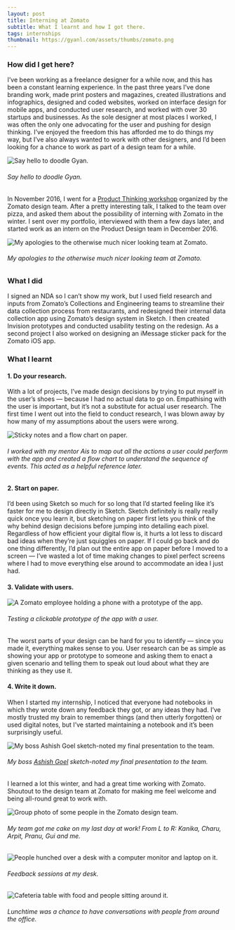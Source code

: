 ```yaml
---
layout: post
title: Interning at Zomato
subtitle: What I learnt and how I got there.
tags: internships
thumbnail: https://gyanl.com/assets/thumbs/zomato.png
---
```


### How did I get here?

I’ve been working as a freelance designer for a while now, and this has been a constant learning experience. In the past three years I’ve done branding work, made print posters and magazines, created illustrations and infographics, designed and coded websites, worked on interface design for mobile apps, and conducted user research, and worked with over 30 startups and businesses. As the sole designer at most places I worked, I was often the only one advocating for the user and pushing for design thinking. I’ve enjoyed the freedom this has afforded me to do things my way, but I’ve also always wanted to work with other designers, and I’d been looking for a chance to work as part of a design team for a while.

![Say hello to doodle Gyan.](https://gyanl.com/assets/zomato-1.png)

###### Say hello to doodle Gyan.

In November 2016, I went for a [Product Thinking workshop](https://dribbble.com/shots/3042330-Product-before-Pixels) organized by the Zomato design team. After a pretty interesting talk, I talked to the team over pizza, and asked them about the possibility of interning with Zomato in the winter. I sent over my portfolio, interviewed with them a few days later, and started work as an intern on the Product Design team in December 2016.

![My apologies to the otherwise much nicer looking team at Zomato.](https://gyanl.com/assets/zomato-2.png)

###### My apologies to the otherwise much nicer looking team at Zomato.

### What I did

I signed an NDA so I can’t show my work, but I used field research and inputs from Zomato’s Collections and Engineering teams to streamline their data collection process from restaurants, and redesigned their internal data collection app using Zomato’s design system in Sketch. I then created Invision prototypes and conducted usability testing on the redesign. As a second project I also worked on designing an iMessage sticker pack for the Zomato iOS app.

### What I learnt

#### 1. Do your research.

With a lot of projects, I’ve made design decisions by trying to put myself in the user’s shoes — because I had no actual data to go on. Empathising with the user is important, but it’s not a substitute for actual user research. The first time I went out into the field to conduct research, I was blown away by how many of my assumptions about the users were wrong.

![Sticky notes and a flow chart on paper.](https://gyanl.com/assets/zomato-stickies.jpg)

###### I worked with my mentor Ais to map out all the actions a user could perform with the app and created a flow chart to understand the sequence of events. This acted as a helpful reference later.

#### 2. Start on paper.

I’d been using Sketch so much for so long that I’d started feeling like it’s faster for me to design directly in Sketch. Sketch definitely is really really quick once you learn it, but sketching on paper first lets you think of the why behind design decisions before jumping into detailing each pixel. Regardless of how efficient your digital flow is, it hurts a lot less to discard bad ideas when they’re just squiggles on paper. If I could go back and do one thing differently, I’d plan out the entire app on paper before I moved to a screen — I’ve wasted a lot of time making changes to pixel perfect screens where I had to move everything else around to accommodate an idea I just had.

#### 3. Validate with users.

![A Zomato employee holding a phone with a prototype of the app.](https://gyanl.com/assets/zomato-usertesting.jpg)

###### Testing a clickable prototype of the app with a user.

The worst parts of your design can be hard for you to identify — since you made it, everything makes sense to you. User research can be as simple as showing your app or prototype to someone and asking them to enact a given scenario and telling them to speak out loud about what they are thinking as they use it.

#### 4. Write it down.

When I started my internship, I noticed that everyone had notebooks in which they wrote down any feedback they got, or any ideas they had. I’ve mostly trusted my brain to remember things (and then utterly forgotten) or used digital notes, but I’ve started maintaining a notebook and it’s been surprisingly useful.

![My boss Ashish Goel sketch-noted my final presentation to the team.](https://gyanl.com/assets/ashish-sketchnote.png)

###### My boss [Ashish Goel](https://medium.com/@ashpodel) sketch-noted my final presentation to the team.

I learned a lot this winter, and had a great time working with Zomato. Shoutout to the design team at Zomato for making me feel welcome and being all-round great to work with.

![Group photo of some people in the Zomato design team.](https://gyanl.com/assets/zomato-cake.jpg)

###### My team got me cake on my last day at work! From L to R: Kanika, Charu, Arpit, Pranu, Gui and me.

![People hunched over a desk with a computer monitor and laptop on it.](https://gyanl.com/assets/zomato-feedback.jpg)

###### Feedback sessions at my desk.

![Cafeteria table with food and people sitting around it.](https://gyanl.com/assets/zomato-lunch.jpg)

###### Lunchtime was a chance to have conversations with people from around the office.
